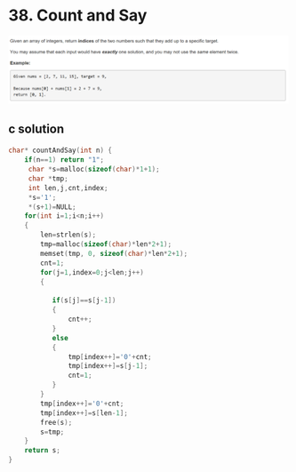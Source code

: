 # 38. Count and Say
<img src="https://github.com/vampire1996/-leetcode/blob/master/Problems/1-100/1.TwoSum/problem.png "/>

## c solution
```c
char* countAndSay(int n) {
    if(n==1) return "1";
     char *s=malloc(sizeof(char)*1+1);
     char *tmp;
     int len,j,cnt,index;
     *s='1';
     *(s+1)=NULL;
    for(int i=1;i<n;i++)
    {
        len=strlen(s);
        tmp=malloc(sizeof(char)*len*2+1);
        memset(tmp, 0, sizeof(char)*len*2+1);
        cnt=1;
        for(j=1,index=0;j<len;j++)
        {
           
           if(s[j]==s[j-1])
           {
               cnt++;
           }
           else
           {
               tmp[index++]='0'+cnt;
               tmp[index++]=s[j-1];
               cnt=1;
           }
        }
        tmp[index++]='0'+cnt;
        tmp[index++]=s[len-1];
        free(s);
        s=tmp;
    }
    return s;
}
```
